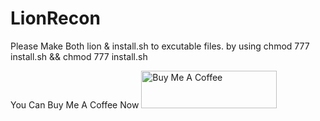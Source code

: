 # LionRecon

Please Make Both lion & install.sh to excutable files. by using chmod 777 install.sh && chmod 777 install.sh


You Can Buy Me A Coffee Now
<a href="https://www.buymeacoffee.com/noornoor" target="_blank"><img src="https://cdn.buymeacoffee.com/buttons/v2/default-yellow.png" alt="Buy Me A Coffee" style="height: 60px !important;width: 217px !important;" ></a>

